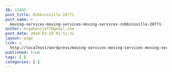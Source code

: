 ```yaml
---
ID: 12465
post_title: Robbinsville 28771
post_name: >
  moving-services-moving-services-moving-services-robbinsville-28771
author: mrgabonijeff@gmail.com
post_date: 2018-03-28 01:51:32
layout: page
link: >
  http://localhost/wordpress/moving-services-moving-services-moving-services-robbinsville-28771/
published: true
tags: [ ]
categories: [ ]
---
```


